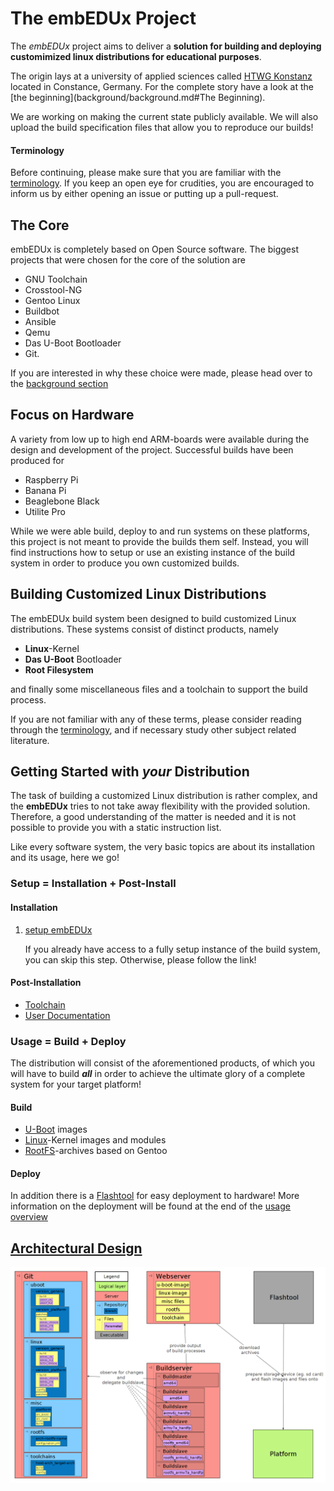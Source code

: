 # The **embEDUx** Project
The *embEDUx* project aims to deliver a **solution for building and deploying customimized
linux distributions for educational purposes**.

The origin lays at a university of applied sciences called
[HTWG Konstanz](http://www.htwg-konstanz.de/English.20.0.html) located in Constance,
Germany.  For the complete story have a look at the [the
beginning](background/background.md#The Beginning).

We are working on making the current state publicly available.  We will also
upload the build specification files that allow you to reproduce our builds!

#### Terminology
Before continuing, please make sure that you are familiar with the
[terminology](background/terminology.md). If you keep an open eye for
crudities, you are encouraged to inform us by either opening an issue or putting
up a pull-request.

## The Core
embEDUx is completely based on Open Source software. The biggest projects that
were chosen for the core of the solution are

* GNU Toolchain
* Crosstool-NG
* Gentoo Linux
* Buildbot
* Ansible
* Qemu
* Das U-Boot Bootloader
* Git.

If you are interested in why these choice were made, please head over to the
[background section](background/background.md)

## Focus on Hardware
A variety from low up to high end ARM-boards were available during the design
and development of the project. Successful builds have been produced for

* Raspberry Pi
* Banana Pi
* Beaglebone Black
* Utilite Pro

While we were able build, deploy to and run systems on these platforms, this
project is not meant to provide the builds them self. Instead, you will find
instructions how to setup or use an existing instance of the build system in
order to produce you own customized builds.

## Building Customized Linux Distributions
The embEDUx build system been designed to build customized Linux distributions.
These systems consist of distinct products, namely

* **Linux**-Kernel
* **Das U-Boot** Bootloader
* **Root Filesystem**

and finally some miscellaneous files and a toolchain to support the build
process.

If you are not familiar with any of these terms, please consider reading through
the [terminology](background/terminology.md), and if necessary study other
subject related literature.


## Getting Started with ***your*** Distribution
The task of building a customized Linux distribution is rather complex, 
and the **embEDUx** tries to not take away flexibility with the provided
solution. Therefore, a good understanding of the matter is needed and it is
not possible to provide you with a static instruction list.

Like every software system, the very basic topics are about its installation and
its usage, here we go!

### Setup = Installation + Post-Install

#### Installation
1. [setup embEDUx](setup/setup.md)

    If you already have access to a fully setup instance of the build system,
    you can skip this step. Otherwise, please follow the link!

#### Post-Installation
* [Toolchain](setup/post-install/toolchains.md)
* [User Documentation](setup/post-install/user-documentation.md)

### Usage = Build + Deploy
The distribution will consist of the aforementioned products, of which
you will have to build ***all*** in order to achieve the ultimate glory of a
complete system for your target platform!

#### Build
* [U-Boot](usage/uboot.md) images
* [Linux](usage/linux.md)-Kernel images and modules
* [RootFS](usage/rootfs.md)-archives based on Gentoo

#### Deploy
In addition there is a [Flashtool](background/specs/flashtool.md) for easy deployment to hardware!
More information on the deployment will be found at the end of the [usage
overview](usage/usage.md#hardware-deployment)

## [Architectural Design](background/design/architecture.md)
[![](background/common/img/architectural_overview.png)](background/common/img/architectural_overview.png)
